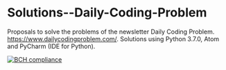 # Solutions--Daily-Coding-Problem

Proposals to solve the problems of the newsletter Daily Coding Problem. https://www.dailycodingproblem.com/. 
Solutions using Python 3.7.0, Atom and PyCharm (IDE for Python).

[![BCH compliance](https://bettercodehub.com/edge/badge/grisreyesrios/Coding-Exercises-Challenges?branch=master)](https://bettercodehub.com/)
